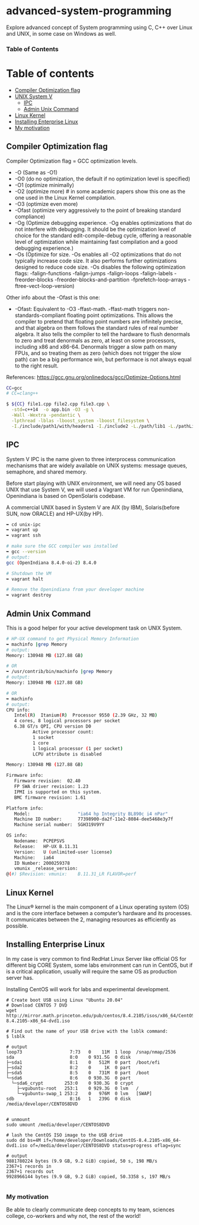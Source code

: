 # advanced-system-programming
Explore advanced concept of System programming using C, C++ over Linux and UNIX, in some case on Windows as well.

### Table of Contents

Table of contents
=================

<!--ts-->

   * [Compiler Optimization flag](#compiler-Optimization-flag)
   * [UNIX System V](#unix-system-v)
      * [IPC](#ipc)
      * [Admin Unix Command](#admin-unix-commands)
   * [Linux Kernel](#linux-kernel)
   * [Installing Enterprise Linux](#installing-enterprise-linux)
   * [My motivation](#my-motivation)
<!--te-->

Compiler Optimization flag
-----

Compiler Optimization flag = GCC optimization levels.

- -O (Same as -O1)
- -O0 (do no optimization, the default if no optimization level is specified)
- -O1 (optimize minimally)
- -O2 (optimize more) # in some academic papers show this one as the one used in the Linux Kernel compilation.
- -O3 (optimize even more)
- -Ofast (optimize very aggressively to the point of breaking standard compliance)
- -Og (Optimize debugging experience. -Og enables optimizations that do not interfere with debugging. It should be the optimization level of choice for the standard edit-compile-debug cycle, offering a reasonable level of optimization while maintaining fast compilation and a good debugging experience.)
- -Os (Optimize for size. -Os enables all -O2 optimizations that do not typically increase code size. It also performs further optimizations designed to reduce code size. -Os disables the following optimization flags: -falign-functions -falign-jumps -falign-loops -falign-labels -freorder-blocks -freorder-blocks-and-partition -fprefetch-loop-arrays -ftree-vect-loop-version)



Other info about the -Ofast is this one:

- -Ofast: Equivalent to -O3 -ffast-math. -ffast-math triggers non-standards-compliant floating point optimizations. This allows the compiler to pretend that floating point numbers are infinitely precise, and that algebra on them follows the standard rules of real number algebra. It also tells the compiler to tell the hardware to flush denormals to zero and treat denormals as zero, at least on some processors, including x86 and x86-64. Denormals trigger a slow path on many FPUs, and so treating them as zero (which does not trigger the slow path) can be a big performance win, but performace is not always equal to the right result.

References: https://gcc.gnu.org/onlinedocs/gcc/Optimize-Options.html

```bash
CC=gcc 
# CC=clang++

$ ${CC} file1.cpp file2.cpp file3.cpp \
  -std=c++14  -o app.bin -O3 -g \
  -Wall -Wextra -pendantic \
  -lpthread -lblas -lboost_system -lboost_filesystem \
  -I./include/path1/with/headers1 -I./include2 -L./path/lib1 -L./pathLib2

```


IPC
-----

System V IPC is the name given to three interprocess communication mechanisms that are widely available on UNIX systems: message queues, semaphore, and shared memory.

Before start playing with UNIX environment, we will need any OS based UNIX that use System V, we will used a Vagrant VM for run Openindiana, Openindiana is based on OpenSolaris codebase. 

A commercial UNIX based in System V are AIX (by IBM), Solaris(before SUN, now ORACLE) and HP-UX(by HP).

```bash
➥ cd unix-ipc
➥ vagrant up
➥ vagrant ssh

# make sure the GCC compiler was installed
➥ gcc --version
# output:
gcc (OpenIndiana 8.4.0-oi-2) 8.4.0

# Shutdown the VM
➥ vagrant halt

# Remove the Openindiana from your developer machine
➥ vagrant destroy

```


Admin Unix Command
-----
This is a good helper for your active development task on UNIX System.

```bash
# HP-UX command to get Physical Memory Information
➥ machinfo |grep Memory
# output:
Memory: 130948 MB (127.88 GB)

# OR
➥ /usr/contrib/bin/machinfo |grep Memory
# output:
Memory: 130948 MB (127.88 GB)

# OR
➥ machinfo
# output:
CPU info:
   Intel(R)  Itanium(R)  Processor 9550 (2.39 GHz, 32 MB)
   4 cores, 8 logical processors per socket
   6.38 GT/s QPI, CPU version D0
          Active processor count:
          1 socket
          1 core
          1 logical processor (1 per socket)
          LCPU attribute is disabled

Memory: 130948 MB (127.88 GB)

Firmware info:
   Firmware revision:  02.40
   FP SWA driver revision: 1.23
   IPMI is supported on this system.
   BMC firmware revision: 1.61

Platform info:
   Model:                  "ia64 hp Integrity BL890c i4 nPar"
   Machine ID number:      77398900-da2f-11e2-8084-dee5468e3y7f
   Machine serial number:  SGH319V9YY

OS info:
   Nodename:  PCPEPSVS
   Release:   HP-UX B.11.31
   Version:   U (unlimited-user license)
   Machine:   ia64
   ID Number: 2000259378
   vmunix _release_version:
@(#) $Revision: vmunix:    B.11.31_LR FLAVOR=perf
```

Linux Kernel
-----
The Linux® kernel is the main component of a Linux operating system (OS) and is the core interface between a computer’s hardware and its processes. It communicates between the 2, managing resources as efficiently as possible.


Installing Enterprise Linux
-----
In my case is very common to find RedHat Linux Server like official OS for different big CORE System, some labs environment can run in CentOS, but if is a critical application, usually will require the same OS as production server has. 

Installing CentOS will work for labs and experimental development.
```
# Create boot USB using Linux "Ubuntu 20.04"
# Download CENTOS 7 DVD
wget http://mirror.math.princeton.edu/pub/centos/8.4.2105/isos/x86_64/CentOS-8.4.2105-x86_64-dvd1.iso

# Find out the name of your USB drive with the lsblk command:
$ lsblk

# output
loop73                  7:73   0    11M  1 loop  /snap/nmap/2536
sda                     8:0    0 931.5G  0 disk  
├─sda1                  8:1    0   512M  0 part  /boot/efi
├─sda2                  8:2    0     1K  0 part  
├─sda5                  8:5    0   731M  0 part  /boot
└─sda6                  8:6    0 930.3G  0 part  
  └─sda6_crypt        253:0    0 930.3G  0 crypt 
    ├─vgubuntu-root   253:1    0 929.3G  0 lvm   /
    └─vgubuntu-swap_1 253:2    0   976M  0 lvm   [SWAP]
sdb                     8:16   1   239G  0 disk  /media/developer/CENTOS8DVD


# unmount
sudo umount /media/developer/CENTOS8DVD

# lash the CentOS ISO image to the USB drive
sudo dd bs=4M if=/home/developer/Downloads/CentOS-8.4.2105-x86_64-dvd1.iso of=/media/developer/CENTOS8DVD status=progress oflag=sync

# output
9881780224 bytes (9.9 GB, 9.2 GiB) copied, 50 s, 198 MB/s
2367+1 records in
2367+1 records out
9928966144 bytes (9.9 GB, 9.2 GiB) copied, 50.3358 s, 197 MB/s


```


### My motivation
Be able to clearly communicate deep concepts to my team, sciences college, co-workers and why not, the rest of the world!
